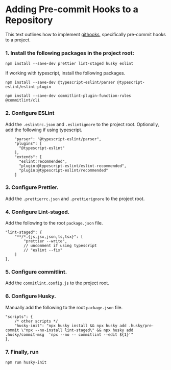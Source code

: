 # Adding Pre-commit Hooks to a Repository

This text outlines how to implement [githooks](https://git-scm.com/docs/githooks), specifically pre-commit hooks to a project.

### 1. Install the following packages in the project root:

```
npm install --save-dev prettier lint-staged husky eslint
```

If working with typescript, install the following packages.

```
npm install --save-dev @typescript-eslint/parser @typescript-eslint/eslint-plugin
```

```
npm install --save-dev commitlint-plugin-function-rules @commitlint/cli
```

### 2. Configure ESLint

Add the `.eslintrc.json` and `.eslintignore` to the project root. Optionally, add the following if using typescript.

```
    "parser": "@typescript-eslint/parser",
    "plugins": [
      "@typescript-eslint"
    ],
    "extends": [
      "eslint:recommended",
      "plugin:@typescript-eslint/eslint-recommended",
      "plugin:@typescript-eslint/recommended"
    ]
```

### 3. Configure Prettier.

Add the `.prettierrc.json` and `.prettierignore` to the project root.

### 4. Configure Lint-staged.

Add the following to the root `package.json` file.

```
"lint-staged": {
    "**/*.{js,jsx,json,ts,tsx}": [
        "prettier --write",
        // uncomment if using typescript
        // "eslint --fix"
    ]
},
```

### 5. Configure commitlint.

Add the `commitlint.config.js` to the project root.

### 6. Configure Husky.

Manually add the following to the root `package.json` file.

```
"scripts": {
    /* other scripts */
    "husky-init": "npx husky install && npx husky add .husky/pre-commit \"npx --no-install lint-staged\" && npx husky add .husky/commit-msg  'npx --no -- commitlint --edit ${1}'"
},
```

### 7. Finally, run

```
npm run husky-init
```